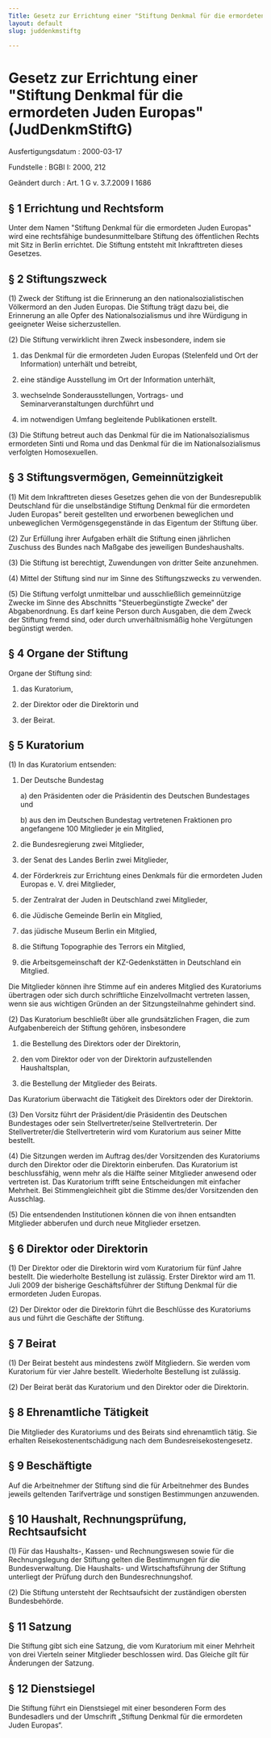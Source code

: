 ```yaml
---
Title: Gesetz zur Errichtung einer "Stiftung Denkmal für die ermordeten Juden Europas"
layout: default
slug: juddenkmstiftg

---
```


# Gesetz zur Errichtung einer "Stiftung Denkmal für die ermordeten Juden Europas" (JudDenkmStiftG)

Ausfertigungsdatum
:   2000-03-17

Fundstelle
:   BGBl I: 2000, 212

Geändert durch
:   Art. 1 G v. 3.7.2009 I 1686



## § 1 Errichtung und Rechtsform

Unter dem Namen "Stiftung Denkmal für die ermordeten Juden Europas"
wird eine rechtsfähige bundesunmittelbare Stiftung des öffentlichen
Rechts mit Sitz in Berlin errichtet. Die Stiftung entsteht mit
Inkrafttreten dieses Gesetzes.


## § 2 Stiftungszweck

(1) Zweck der Stiftung ist die Erinnerung an den
nationalsozialistischen Völkermord an den Juden Europas. Die Stiftung
trägt dazu bei, die Erinnerung an alle Opfer des Nationalsozialismus
und ihre Würdigung in geeigneter Weise sicherzustellen.

(2) Die Stiftung verwirklicht ihren Zweck insbesondere, indem sie

1.  das Denkmal für die ermordeten Juden Europas (Stelenfeld und Ort der
    Information) unterhält und betreibt,


2.  eine ständige Ausstellung im Ort der Information unterhält,


3.  wechselnde Sonderausstellungen, Vortrags- und Seminarveranstaltungen
    durchführt und


4.  im notwendigen Umfang begleitende Publikationen erstellt.




(3) Die Stiftung betreut auch das Denkmal für die im
Nationalsozialismus ermordeten Sinti und Roma und das Denkmal für die
im Nationalsozialismus verfolgten Homosexuellen.


## § 3 Stiftungsvermögen, Gemeinnützigkeit

(1) Mit dem Inkrafttreten dieses Gesetzes gehen die von der
Bundesrepublik Deutschland für die unselbständige Stiftung Denkmal für
die ermordeten Juden Europas" bereit gestellten und erworbenen
beweglichen und unbeweglichen Vermögensgegenstände in das Eigentum der
Stiftung über.

(2) Zur Erfüllung ihrer Aufgaben erhält die Stiftung einen jährlichen
Zuschuss des Bundes nach Maßgabe des jeweiligen Bundeshaushalts.

(3) Die Stiftung ist berechtigt, Zuwendungen von dritter Seite
anzunehmen.

(4) Mittel der Stiftung sind nur im Sinne des Stiftungszwecks zu
verwenden.

(5) Die Stiftung verfolgt unmittelbar und ausschließlich gemeinnützige
Zwecke im Sinne des Abschnitts "Steuerbegünstigte Zwecke" der
Abgabenordnung. Es darf keine Person durch Ausgaben, die dem Zweck der
Stiftung fremd sind, oder durch unverhältnismäßig hohe Vergütungen
begünstigt werden.


## § 4 Organe der Stiftung

Organe der Stiftung sind:

1.  das Kuratorium,


2.  der Direktor oder die Direktorin und


3.  der Beirat.





## § 5 Kuratorium

(1) In das Kuratorium entsenden:

1.  Der Deutsche Bundestag

    a)  den Präsidenten oder die Präsidentin des Deutschen Bundestages und


    b)  aus den im Deutschen Bundestag vertretenen Fraktionen pro angefangene
        100 Mitglieder je ein Mitglied,





2.  die Bundesregierung zwei Mitglieder,


3.  der Senat des Landes Berlin zwei Mitglieder,


4.  der Förderkreis zur Errichtung eines Denkmals für die ermordeten Juden
    Europas e. V. drei Mitglieder,


5.  der Zentralrat der Juden in Deutschland zwei Mitglieder,


6.  die Jüdische Gemeinde Berlin ein Mitglied,


7.  das jüdische Museum Berlin ein Mitglied,


8.  die Stiftung Topographie des Terrors ein Mitglied,


9.  die Arbeitsgemeinschaft der KZ-Gedenkstätten in Deutschland ein
    Mitglied.



Die Mitglieder können ihre Stimme auf ein anderes Mitglied des
Kuratoriums übertragen oder sich durch schriftliche Einzelvollmacht
vertreten lassen, wenn sie aus wichtigen Gründen an der
Sitzungsteilnahme gehindert sind.

(2) Das Kuratorium beschließt über alle grundsätzlichen Fragen, die
zum Aufgabenbereich der Stiftung gehören, insbesondere

1.  die Bestellung des Direktors oder der Direktorin,


2.  den vom Direktor oder von der Direktorin aufzustellenden
    Haushaltsplan,


3.  die Bestellung der Mitglieder des Beirats.



Das Kuratorium überwacht die Tätigkeit des Direktors oder der
Direktorin.

(3) Den Vorsitz führt der Präsident/die Präsidentin des Deutschen
Bundestages oder sein Stellvertreter/seine Stellvertreterin. Der
Stellvertreter/die Stellvertreterin wird vom Kuratorium aus seiner
Mitte bestellt.

(4) Die Sitzungen werden im Auftrag des/der Vorsitzenden des
Kuratoriums durch den Direktor oder die Direktorin einberufen. Das
Kuratorium ist beschlussfähig, wenn mehr als die Hälfte seiner
Mitglieder anwesend oder vertreten ist. Das Kuratorium trifft seine
Entscheidungen mit einfacher Mehrheit. Bei Stimmengleichheit gibt die
Stimme des/der Vorsitzenden den Ausschlag.

(5) Die entsendenden Institutionen können die von ihnen entsandten
Mitglieder abberufen und durch neue Mitglieder ersetzen.


## § 6 Direktor oder Direktorin

(1) Der Direktor oder die Direktorin wird vom Kuratorium für fünf
Jahre bestellt. Die wiederholte Bestellung ist zulässig. Erster
Direktor wird am 11. Juli 2009 der bisherige Geschäftsführer der
Stiftung Denkmal für die ermordeten Juden Europas.

(2) Der Direktor oder die Direktorin führt die Beschlüsse des
Kuratoriums aus und führt die Geschäfte der Stiftung.


## § 7 Beirat

(1) Der Beirat besteht aus mindestens zwölf Mitgliedern. Sie werden
vom Kuratorium für vier Jahre bestellt. Wiederholte Bestellung ist
zulässig.

(2) Der Beirat berät das Kuratorium und den Direktor oder die
Direktorin.


## § 8 Ehrenamtliche Tätigkeit

Die Mitglieder des Kuratoriums und des Beirats sind ehrenamtlich
tätig. Sie erhalten Reisekostenentschädigung nach dem
Bundesreisekostengesetz.


## § 9 Beschäftigte

Auf die Arbeitnehmer der Stiftung sind die für Arbeitnehmer des Bundes
jeweils geltenden Tarifverträge und sonstigen Bestimmungen anzuwenden.


## § 10 Haushalt, Rechnungsprüfung, Rechtsaufsicht

(1) Für das Haushalts-, Kassen- und Rechnungswesen sowie für die
Rechnungslegung der Stiftung gelten die Bestimmungen für die
Bundesverwaltung. Die Haushalts- und Wirtschaftsführung der Stiftung
unterliegt der Prüfung durch den Bundesrechnungshof.

(2) Die Stiftung untersteht der Rechtsaufsicht der zuständigen
obersten Bundesbehörde.


## § 11 Satzung

Die Stiftung gibt sich eine Satzung, die vom Kuratorium mit einer
Mehrheit von drei Vierteln seiner Mitglieder beschlossen wird. Das
Gleiche gilt für Änderungen der Satzung.


## § 12 Dienstsiegel

Die Stiftung führt ein Dienstsiegel mit einer besonderen Form des
Bundesadlers und der Umschrift „Stiftung Denkmal für die ermordeten
Juden Europas“.

